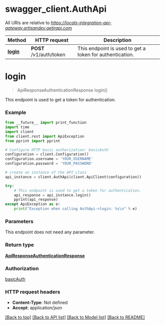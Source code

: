 # swagger_client.AuthApi

All URIs are relative to *https://locals-integration-api-gateway.artisandev.getirapi.com*

Method | HTTP request | Description
------------- | ------------- | -------------
[**login**](AuthApi.md#login) | **POST** /v1/auth/token | This endpoint is used to get a token for authentication.

# **login**
> ApiResponseAuthenticationResponse login()

This endpoint is used to get a token for authentication.

### Example

```python
from __future__ import print_function
import time
import client
from client.rest import ApiException
from pprint import pprint

# Configure HTTP basic authorization: basicAuth
configuration = client.Configuration()
configuration.username = 'YOUR_USERNAME'
configuration.password = 'YOUR_PASSWORD'

# create an instance of the API class
api_instance = client.AuthApi(client.ApiClient(configuration))

try:
    # This endpoint is used to get a token for authentication.
    api_response = api_instance.login()
    pprint(api_response)
except ApiException as e:
    print("Exception when calling AuthApi->login: %s\n" % e)
```

### Parameters
This endpoint does not need any parameter.

### Return type

[**ApiResponseAuthenticationResponse**](ApiResponseAuthenticationResponse.md)

### Authorization

[basicAuth](../README.md#basicAuth)

### HTTP request headers

 - **Content-Type**: Not defined
 - **Accept**: application/json

[[Back to top]](#) [[Back to API list]](../README.md#documentation-for-api-endpoints) [[Back to Model list]](../README.md#documentation-for-models) [[Back to README]](../README.md)

